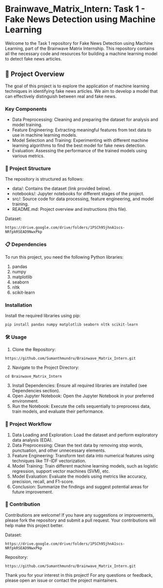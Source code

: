 # Brainwave_Matrix_Intern: Task 1 - Fake News Detection using Machine Learning
Welcome to the Task 1 repository for Fake News Detection using Machine Learning, part of the Brainwave Matrix Internship. This repository contains all the necessary code and resources for building a machine learning model to detect fake news articles.

## 📝 Project Overview
The goal of this project is to explore the application of machine learning techniques in identifying fake news articles. We aim to develop a model that can effectively distinguish between real and fake news.

### Key Components
* Data Preprocessing: Cleaning and preparing the dataset for analysis and model training.
* Feature Engineering: Extracting meaningful features from text data to use in machine learning models.
* Model Selection and Training: Experimenting with different machine learning algorithms to find the best model for fake news detection.
* Evaluation: Assessing the performance of the trained models using various metrics.

### 📂 Project Structure
The repository is structured as follows:
* data/: Contains the dataset (link provided below).
* notebooks/: Jupyter notebooks for different stages of the project.
* src/: Source code for data processing, feature engineering, and model training.
* README.md: Project overview and instructions (this file).

Dataset:
```
https://drive.google.com/drive/folders/1PSCh95jhnA1scs-NRfpkRSEAD9NwxPkp
```
### 📋 Dependencies
To run this project, you need the following Python libraries:

1. pandas
2. numpy
3. matplotlib
4. seaborn
5. nltk
6. scikit-learn

### Installation
Install the required libraries using pip: 
```
pip install pandas numpy matplotlib seaborn nltk scikit-learn
```
### 🛠️ Usage
1. Clone the Repository:
```
https://github.com/Sumanthmundru/Brainwave_Matrix_Intern.git
```
2. Navigate to the Project Directory:
```
cd Brainwave_Matrix_Intern
```
3. Install Dependencies: Ensure all required libraries are installed (see Dependencies section).
4. Open Jupyter Notebook: Open the Jupyter Notebook in your preferred environment.
5. Run the Notebook: Execute the cells sequentially to preprocess data, train models, and evaluate their performance.
   
### 🧠 Project Workflow
1. Data Loading and Exploration: Load the dataset and perform exploratory data analysis (EDA).
2. Data Preprocessing: Clean the text data by removing stop words, punctuation, and other unnecessary elements.
3. Feature Engineering: Transform text data into numerical features using techniques like TF-IDF vectorization.
4. Model Training: Train different machine learning models, such as logistic regression, support vector machines (SVM), etc.
5. Model Evaluation: Evaluate the models using metrics like accuracy, precision, recall, and F1-score.
6. Conclusion: Summarize the findings and suggest potential areas for future improvement.

### 🤝 Contribution
Contributions are welcome! If you have any suggestions or improvements, please fork the repository and submit a pull request. Your contributions will help make this project better.

Dataset:
```
https://drive.google.com/drive/folders/1PSCh95jhnA1scs-NRfpkRSEAD9NwxPkp
```
Repository:
```
https://github.com/Sumanthmundru/Brainwave_Matrix_Intern.git
```
Thank you for your interest in this project! For any questions or feedback, please open an issue or contact the project maintainers.
